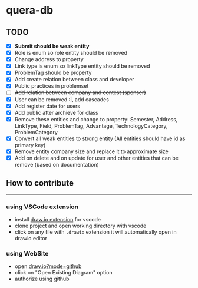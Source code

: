 # quera-db
## TODO
- [X] **Submit should be weak entity**
- [X] Role is enum so role entity should be removed
- [X] Change address to property
- [X] Link type is enum so linkType entity should be removed 
- [X] ProblemTag should be property
- [X] Add create relation between class and developer
- [X] Public practices in problemset
- [ ] ~~Add relation between company and contest (sponser)~~
- [X] User can be removed :|, add cascades
- [X] Add register date for users
- [X] Add public after archieve for class
- [X] Remove these entities and change to property: Semester, Address, LinkType, Field, ProblemTag, Advantage, TechnologyCategory, ProblemCategory
- [X] Convert all weak entities to strong entity (All entities should have id as primary key)
- [X] Remove entity company size and replace it to approximate size
- [X] Add on delete and on update for user and other entities that can be remove (based on documentation)

## How to contribute
---
### using VSCode extension
- install [draw.io extension](https://marketplace.visualstudio.com/items?itemName=hediet.vscode-drawio) for vscode
- clone project and open working directory with vscode
- click on any file with `.drawio` extension it will automatically open in drawio editor
### using WebSite
- open [draw.io?mode=github](https://draw.io/?mode=github)
- click on "Open Existing Diagram" option
- authorize using github

